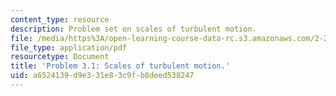 ```yaml
---
content_type: resource
description: Problem set on scales of turbulent motion.
file: /media/https%3A/open-learning-course-data-rc.s3.amazonaws.com/2-27-turbulent-flow-and-transport-spring-2002/a6524139d9e331e83c9fb8deed538247_Prob3_1.pdf
file_type: application/pdf
resourcetype: Document
title: 'Problem 3.1: Scales of turbulent motion.'
uid: a6524139-d9e3-31e8-3c9f-b8deed538247
---
```

